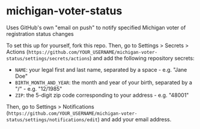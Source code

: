 # michigan-voter-status

Uses GitHub's own "email on push" to notify specified Michigan voter of registration status changes

To set this up for yourself, fork this repo. Then, go to Settings > Secrets > Actions (`https://github.com/YOUR_USERNAME/michigan-voter-status/settings/secrets/actions`) and add the following repository secrets:

* `NAME`: your legal first and last name, separated by a space - e.g. "Jane Doe"
* `BIRTH_MONTH_AND_YEAR`: the month and year of your birth, separated by a "/" - e.g. "12/1985"
* `ZIP`: the 5-digit zip code corresponding to your address - e.g. "48001"

Then, go to Settings > Notifications (`https://github.com/YOUR_USERNAME/michigan-voter-status/settings/notifications/edit`) and add your email address.
